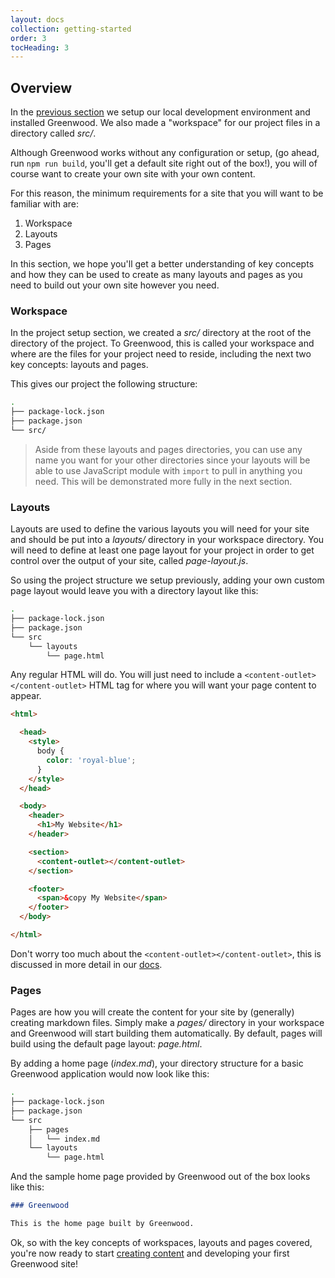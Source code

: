 ```yaml
---
layout: docs
collection: getting-started
order: 3
tocHeading: 3
---
```


## Overview
In the [previous section](/getting-started/project-setup) we setup our local development environment and installed Greenwood.  We also made a "workspace" for our project files in a directory called _src/_.

Although Greenwood works without any configuration or setup, (go ahead, run `npm run build`, you'll get a default site right out of the box!), you will of course want to create your own site with your own content.

For this reason, the minimum requirements for a site that you will want to be familiar with are:

1. Workspace
1. Layouts
1. Pages

In this section, we hope you'll get a better understanding of key concepts and how they can be used to create as many layouts and pages as you need to build out your own site however you need.

### Workspace
In the project setup section, we created a _src/_ directory at the root of the directory of the project.  To Greenwood, this is called your workspace and where are the files for your project need to reside, including the next two key concepts: layouts and pages.

This gives our project the following structure:
```bash
.
├── package-lock.json
├── package.json
└── src/
```

> Aside from these layouts and pages directories, you can use any name you want for your other directories since your layouts will be able to use JavaScript module with `import` to pull in anything you need.  This will be demonstrated more fully in the next section.


### Layouts
Layouts are used to define the various layouts you will need for your site and should be put into a _layouts/_ directory in your workspace directory.  You will need to define at least one page layout for your project in order to get control over the output of your site, called _page-layout.js_.


So using the project structure we setup previously, adding your own custom page layout would leave you with a directory layout like this:
```bash
.
├── package-lock.json
├── package.json
└── src
    └── layouts
        └── page.html
```

Any regular HTML will do.  You will just need to include a `<content-outlet></content-outlet>` HTML tag for where you will want your page content to appear.
```html
<html>

  <head>
    <style>
      body {
        color: 'royal-blue';
      }
    </style>
  </head>

  <body>
    <header>
      <h1>My Website</h1>
    </header>

    <section>
      <content-outlet></content-outlet>
    </section>

    <footer>
      <span>&copy My Website</span>
    </footer>
  </body>

</html>
```

Don't worry too much about the `<content-outlet></content-outlet>`, this is discussed in more detail in our [docs](/docs/layouts/).

### Pages
Pages are how you will create the content for your site by (generally) creating markdown files.  Simply make a _pages/_ directory in your workspace and Greenwood will start building them automatically.  By default, pages will build using the default page layout: _page.html_.

By adding a home page (_index.md_), your directory structure for a basic Greenwood application would now look like this:
```bash
.
├── package-lock.json
├── package.json
└── src
    ├── pages
    │   └── index.md
    └── layouts
        └── page.html
```

And the sample home page provided by Greenwood out of the box looks like this:
```md
### Greenwood

This is the home page built by Greenwood.
```


Ok, so with the key concepts of workspaces, layouts and pages covered, you're now ready to start [creating content](/getting-started/creating-content/) and developing your first Greenwood site!